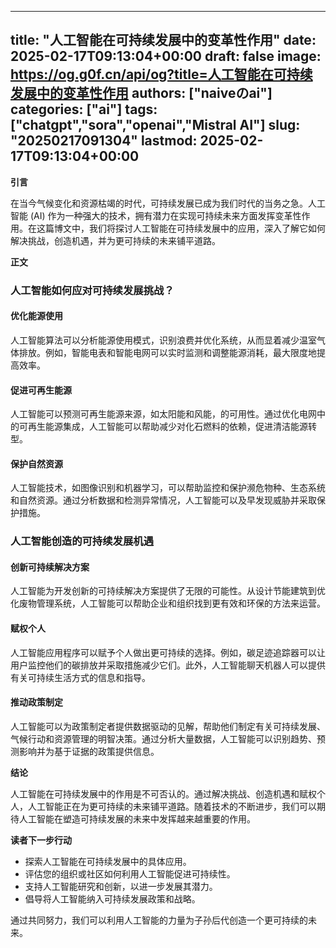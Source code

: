 
---
title: "人工智能在可持续发展中的变革性作用"
date: 2025-02-17T09:13:04+00:00
draft: false
image: https://og.g0f.cn/api/og?title=人工智能在可持续发展中的变革性作用
authors: ["naiveのai"]
categories: ["ai"]
tags: ["chatgpt","sora","openai","Mistral AI"]
slug: "20250217091304"
lastmod: 2025-02-17T09:13:04+00:00
---
**引言**

在当今气候变化和资源枯竭的时代，可持续发展已成为我们时代的当务之急。人工智能 (AI) 作为一种强大的技术，拥有潜力在实现可持续未来方面发挥变革性作用。在这篇博文中，我们将探讨人工智能在可持续发展中的应用，深入了解它如何解决挑战，创造机遇，并为更可持续的未来铺平道路。

**正文**

### 人工智能如何应对可持续发展挑战？

#### 优化能源使用

人工智能算法可以分析能源使用模式，识别浪费并优化系统，从而显着减少温室气体排放。例如，智能电表和智能电网可以实时监测和调整能源消耗，最大限度地提高效率。

#### 促进可再生能源

人工智能可以预测可再生能源来源，如太阳能和风能，的可用性。通过优化电网中的可再生能源集成，人工智能可以帮助减少对化石燃料的依赖，促进清洁能源转型。

#### 保护自然资源

人工智能技术，如图像识别和机器学习，可以帮助监控和保护濒危物种、生态系统和自然资源。通过分析数据和检测异常情况，人工智能可以及早发现威胁并采取保护措施。

### 人工智能创造的可持续发展机遇

#### 创新可持续解决方案

人工智能为开发创新的可持续解决方案提供了无限的可能性。从设计节能建筑到优化废物管理系统，人工智能可以帮助企业和组织找到更有效和环保的方法来运营。

#### 赋权个人

人工智能应用程序可以赋予个人做出更可持续的选择。例如，碳足迹追踪器可以让用户监控他们的碳排放并采取措施减少它们。此外，人工智能聊天机器人可以提供有关可持续生活方式的信息和指导。

#### 推动政策制定

人工智能可以为政策制定者提供数据驱动的见解，帮助他们制定有关可持续发展、气候行动和资源管理的明智决策。通过分析大量数据，人工智能可以识别趋势、预测影响并为基于证据的政策提供信息。

**结论**

人工智能在可持续发展中的作用是不可否认的。通过解决挑战、创造机遇和赋权个人，人工智能正在为更可持续的未来铺平道路。随着技术的不断进步，我们可以期待人工智能在塑造可持续发展的未来中发挥越来越重要的作用。

**读者下一步行动**

* 探索人工智能在可持续发展中的具体应用。
* 评估您的组织或社区如何利用人工智能促进可持续性。
* 支持人工智能研究和创新，以进一步发展其潜力。
* 倡导将人工智能纳入可持续发展政策和战略。

通过共同努力，我们可以利用人工智能的力量为子孙后代创造一个更可持续的未来。